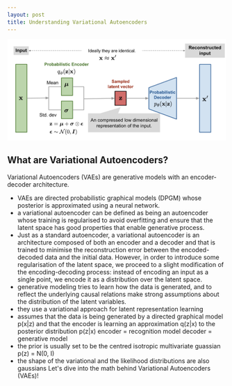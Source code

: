 ```yaml
---
layout: post
title: Understanding Variational Autoencoders
---
```


![VAE Diagram](../images/VAE.png)

## What are Variational Autoencoders?
Variational Autoencoders (VAEs) are generative models with an encoder-decoder architecture.
* VAEs are directed probabilistic graphical models (DPGM) whose posterior is 
approximated using a neural network.
* a variational autoencoder can be defined as being an autoencoder whose training is regularised to avoid overfitting and ensure that the latent space has good properties that enable generative process.
* Just as a standard autoencoder, a variational autoencoder is an architecture composed of both an encoder and a decoder and that is trained to minimise the reconstruction error between the encoded-decoded data and the initial data. However, in order to introduce some regularisation of the latent space, we proceed to a slight modification of the encoding-decoding process: instead of encoding an input as a single point, we encode it as a distribution over the latent space.
* generative modeling tries to learn how the data is generated, and to reflect the underlying causal relations
make strong assumptions about the distribution of the latent variables.
* they use a variational approach for latent representation learning
* assumes that the data is being generated by a directed graphical model p(x|z)
and that the encoder is learning an approximation q(z|x) to the posterior distribution p(z|x)
encoder = recognition model
decoder = generative model
* the prior is usually set to be the centred isotropic multivariate guassian p(z) = N(0, I)
* the shape of the variational and the likelihood distributions are also gaussians
Let's dive into the math behind Variational Autoencoders (VAEs)!